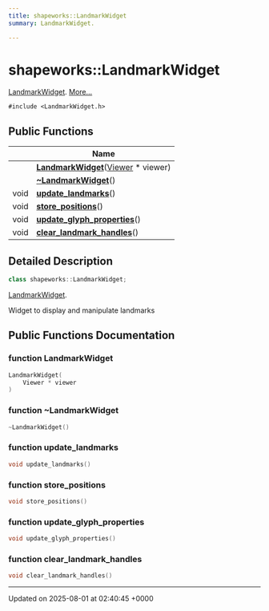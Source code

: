 ```yaml
---
title: shapeworks::LandmarkWidget
summary: LandmarkWidget. 

---
```


# shapeworks::LandmarkWidget



[LandmarkWidget]().  [More...](#detailed-description)


`#include <LandmarkWidget.h>`

## Public Functions

|                | Name           |
| -------------- | -------------- |
| | **[LandmarkWidget](../Classes/classshapeworks_1_1LandmarkWidget.md#function-landmarkwidget)**([Viewer](../Classes/classshapeworks_1_1Viewer.md) * viewer) |
| | **[~LandmarkWidget](../Classes/classshapeworks_1_1LandmarkWidget.md#function-~landmarkwidget)**() |
| void | **[update_landmarks](../Classes/classshapeworks_1_1LandmarkWidget.md#function-update-landmarks)**() |
| void | **[store_positions](../Classes/classshapeworks_1_1LandmarkWidget.md#function-store-positions)**() |
| void | **[update_glyph_properties](../Classes/classshapeworks_1_1LandmarkWidget.md#function-update-glyph-properties)**() |
| void | **[clear_landmark_handles](../Classes/classshapeworks_1_1LandmarkWidget.md#function-clear-landmark-handles)**() |

## Detailed Description

```cpp
class shapeworks::LandmarkWidget;
```

[LandmarkWidget](). 

Widget to display and manipulate landmarks 

## Public Functions Documentation

### function LandmarkWidget

```cpp
LandmarkWidget(
    Viewer * viewer
)
```


### function ~LandmarkWidget

```cpp
~LandmarkWidget()
```


### function update_landmarks

```cpp
void update_landmarks()
```


### function store_positions

```cpp
void store_positions()
```


### function update_glyph_properties

```cpp
void update_glyph_properties()
```


### function clear_landmark_handles

```cpp
void clear_landmark_handles()
```


-------------------------------

Updated on 2025-08-01 at 02:40:45 +0000